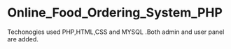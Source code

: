 # Online_Food_Ordering_System_PHP
Techonogies used PHP,HTML,CSS and MYSQL .Both admin and user panel are added.
